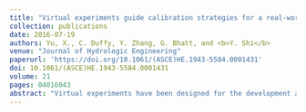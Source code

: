```yaml
---
title: "Virtual experiments guide calibration strategies for a real-world watershed application of coupled surface-subsurface modeling"
collection: publications
date: 2016-07-19
authors: Yu, X., C. Duffy, Y. Zhang, G. Bhatt, and <b>Y. Shi</b>
venue: "Journal of Hydrologic Engineering"
paperurl: 'https://doi.org/10.1061/(ASCE)HE.1943-5584.0001431'
doi: 10.1061/(ASCE)HE.1943-5584.0001431
volume: 21
pages: 04016043
abstract: "Virtual experiments have been designed for the development and validation of coupled surface-subsurface modeling. Potentially, virtual experiments can guide model calibration as well. To address the role of virtual experiments in model calibration, a novel approach was described for a real watershed calibration of Penn State Integrated Hydrologic Model (PIHM) guided by the V-shaped catchment simulation. First, a benchmarking experiment of coupled surface-subsurface modeling was developed and documented on the V-shaped catchment. Then, the performance of hydrologic predictions for the V-shaped catchment was calculated and demonstrated different levels of correlations. The correlations were found stable, which had the potential to be used as the weights of multiobjective calibration. Therefore, a weighted multiobjective calibration was developed for a real-world watershed by transferring the correlations obtained from the virtual experiments. Expectedly, the parameters calibrated using the weighted approach indicated improvement of the model performance in simulating water-table depths and evapotranspiration with little sacrifice of model performance in streamflow. In addition, this study also compares the weighted average calibration and unweighted calibration. The results demonstrate the weighted objective optimization achieved satisfactory compromise for each calibration objective. Overall, the virtual experiment is proved to be an efficient tool to facilitate calibration of complex models. The proposed weighted objective approach provides an effective calibration strategy for the multiple observation constraints, which can be applied for the calibration of coupled environmental process models with multiple observations."
---
```

